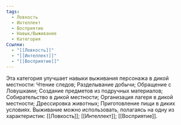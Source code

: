 ```yaml
---
tags:
  - Ловкость
  - Интеллект
  - Восприятие
  - Навык/Выживание
  - Категория
Ссылки:
  - "[[Ловкость]]"
  - "[[Интеллект]]"
  - "[[Восприятие]]"
---
```

Эта категория улучшает навыки выживания персонажа в дикой местности: Чтение следов; Разделывание добычи; Обращение с Ловушками; Создание предметов из подручных материалов; Собирательство в дикой местности; Организация лагеря в дикой местности; Дрессировка животных; Приготовление пищи в диких условиях. Выживание можно использовать, полагаясь на одну из характеристик: [[Ловкость]]; [[Интеллект]]; [[Восприятие]]. 